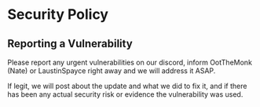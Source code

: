 # Security Policy

## Reporting a Vulnerability

Please report any urgent vulnerabilities on our discord, inform OotTheMonk (Nate) or LaustinSpayce right away and we will address it ASAP.

If legit, we will post about the update and what we did to fix it, and if there has been any actual security risk or evidence the vulnerability was used.
